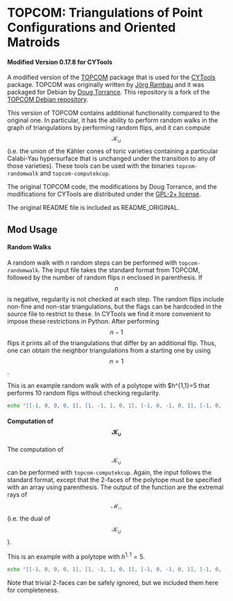 # TOPCOM: Triangulations of Point Configurations and Oriented Matroids
#### Modified Version 0.17.8 for CYTools

A modified version of the [TOPCOM](http://www.rambau.wm.uni-bayreuth.de/TOPCOM/) package that is used for the [CYTools](https://github.com/LiamMcAllisterGroup/cytools) package. TOPCOM was originally written by [Jörg Rambau](http://www.rambau.wm.uni-bayreuth.de/) and it was packaged for Debian by [Doug Torrance](https://webwork.piedmont.edu/~dtorrance/). This repository is a fork of the [TOPCOM Debian repository](https://salsa.debian.org/science-team/topcom).

This version of TOPCOM contains additional functionality compared to the original one. In particular, it has the ability to perform random walks in the graph of triangulations by performing random flips, and it can compute $$\mathcal{K}_\cup$$ (i.e. the union of the Kähler cones of toric varieties containing a particular Calabi-Yau hypersurface that is unchanged under the transition to any of those varieties). These tools can be used with the binaries ```topcom-randomwalk``` and ```topcom-computekcup```.

The original TOPCOM code, the modifications by Doug Torrance, and the modifications for CYTools are distributed under the [GPL-2+ license](http://www.gnu.org/licenses/gpl-2.0.html).

The original README file is included as README_ORIGINAL.

## Mod Usage
#### Random Walks
A random walk with $n$ random steps can be performed with ```topcom-randomwalk```. The input file takes the standard format from TOPCOM, followed by the number of random flips $n$ enclosed in parenthesis. If $$n$$ is negative, regularity is not checked at each step. The random flips include non-fine and non-star triangulations, but the flags can be hardcoded in the source file to restrict to these. In CYTools we find it more convenient to impose these restrictions in Python. After performing $$n-1$$ flips it prints all of the triangulations that differ by an additional flip. Thus, one can obtain the neighbor triangulations from a starting one by using $$n=1$$.

This is an example random walk with of a polytope with $h^{1,1}=5 that performs 10 random flips without checking regularity.
```bash
echo "[[-1, 0, 0, 0, 1], [1, -1, 1, 0, 1], [-1, 0, -1, 0, 1], [-1, 0, -1, -1, 1], [-1, 0, 0, -1, 1], [1, 0, -1, 2, 1], [-1, 1, -1, -1, 1], [0, 0, 1, -1, 1], [0, 0, -1, 1, 1], [0, 0, 0, 0, 1]] [] {{3,7,6,9,1},{6,9,0,8,5},{1,4,9,2,0},{4,6,9,2,0},{7,1,0,9,5},{9,1,0,8,5},{1,3,9,2,4},{3,6,9,2,4},{6,7,0,9,5},{1,7,6,9,5},{1,3,7,9,4},{3,1,6,9,5},{3,6,7,9,4},{3,1,9,8,5},{9,1,0,2,8},{3,9,6,8,5},{6,9,0,2,8},{3,1,9,2,8},{3,9,6,2,8},{1,4,7,9,0},{4,6,7,9,0}} (-10)" | topcom-randomwalk
```

#### Computation of $$\mathcal{K}_\cup$$
The computation of $$\mathcal{K}_\cup$$ can be performed with ```topcom-computekcup```. Again, the input follows the standard format, except that the 2-faces of the polytope must be specified with an array using parenthesis. The output of the function are the extremal rays of $$\mathcal{M}_\cap$$ (i.e. the dual of $$\mathcal{K}_\cup$$).

This is an example with a polytope with $h^{1,1}=5$.
```bash
echo "[[-1, 0, 0, 0, 1], [1, -1, 1, 0, 1], [-1, 0, -1, 0, 1], [-1, 0, -1, -1, 1], [-1, 0, 0, -1, 1], [1, 0, -1, 2, 1], [-1, 1, -1, -1, 1], [0, 0, 1, -1, 1], [0, 0, -1, 1, 1], [0, 0, 0, 0, 1]] [] {{3,7,6,9,1},{6,9,0,8,5},{1,4,9,2,0},{4,6,9,2,0},{7,1,0,9,5},{9,1,0,8,5},{1,3,9,2,4},{3,6,9,2,4},{6,7,0,9,5},{1,7,6,9,5},{1,3,7,9,4},{3,1,6,9,5},{3,6,7,9,4},{3,1,9,8,5},{9,1,0,2,8},{3,9,6,8,5},{6,9,0,2,8},{3,1,9,2,8},{3,9,6,2,8},{1,4,7,9,0},{4,6,7,9,0}} ((0,1,2),(1,2,3),(0,1,4),(1,3,4),(0,2,3,4),(0,1,5),(0,2,5,8),(1,2,5,8),(1,3,5),(2,3,5,8),(1,3,6),(2,3,6),(3,4,6),(1,5,6),(2,5,6,8),(3,5,6),(0,2,6),(0,5,6),(0,4,6),(0,1,7),(1,3,7),(0,4,7),(1,4,7),(3,4,7),(0,5,7),(1,5,7),(1,6,7),(3,6,7),(4,6,7),(5,6,7),(0,6,7))" | topcom-computekcup
```
Note that trivial 2-faces can be safely ignored, but we included them here for completeness.
